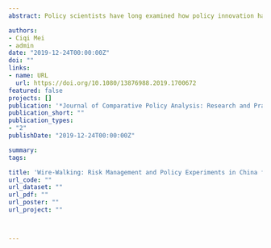 ```yaml
---
abstract: Policy scientists have long examined how policy innovation has emerged and diffused by focusing on the interaction between agents and policy programs. In contrast, this article focuses on how uncertainty in policy environments has affected the fate of policy innovation in an authoritarian state. Using original data from China’s official newspaper, the People’s Daily,it is found that the central government’s decision to promote sensitive policy experiments is a function of the perceived risks in the policy environment. The U-shaped relationship between the promotion of sensitive policy innovation and inflation reflects the wire-walking behavior of China’s central government. The central authority in China tends to promote fewer sensitive political experiments when inflation increases and resumes promoting experiments when the inflation rate passes a certain tipping point. It is also found that the central authority intentionally regulates the promotion of political experiments during important political events.

authors:
- Ciqi Mei
- admin
date: "2019-12-24T00:00:00Z"
doi: ""
links:
- name: URL
  url: https://doi.org/10.1080/13876988.2019.1700672
featured: false
projects: []
publication: '*Journal of Comparative Policy Analysis: Research and Practice*'
publication_short: ""
publication_types:
- "2"
publishDate: "2019-12-24T00:00:00Z"

summary:
tags:

title: 'Wire-Walking: Risk Management and Policy Experiments in China from a Comparative Perspective'
url_code: ""
url_dataset: ""
url_pdf: ""
url_poster: ""
url_project: ""



---
```

